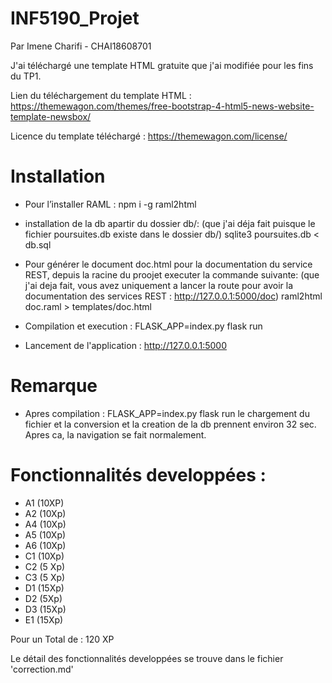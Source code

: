 # INF5190_Projet

Par Imene Charifi - CHAI18608701


J'ai téléchargé une template HTML gratuite que j'ai modifiée pour les fins du TP1.

Lien du téléchargement du template HTML : 
https://themewagon.com/themes/free-bootstrap-4-html5-news-website-template-newsbox/

Licence du template téléchargé : https://themewagon.com/license/


# Installation 

- Pour l’installer RAML :
    npm i -g raml2html

- installation de la db apartir du dossier db/: (que j'ai déja fait puisque le fichier poursuites.db existe dans le dossier db/)
    sqlite3 poursuites.db < db.sql 
    
- Pour générer le document doc.html pour la documentation du service REST, depuis la racine du proojet executer la commande suivante: (que j'ai deja fait, vous avez uniquement a lancer la route pour avoir la documentation des services REST :  http://127.0.0.1:5000/doc)
    raml2html doc.raml > templates/doc.html

- Compilation et execution : 
    FLASK_APP=index.py flask run
- Lancement de l'application :
     http://127.0.0.1:5000

# Remarque

- Apres compilation : FLASK_APP=index.py flask run
le chargement du fichier et la conversion et la creation de la db prennent environ 32 sec.
Apres ca, la navigation se fait normalement.


# Fonctionnalités developpées :

- A1 (10XP)
- A2 (10Xp)
- A4 (10Xp)
- A5 (10Xp)
- A6 (10Xp)
- C1 (10Xp)
- C2 (5 Xp)
- C3 (5 Xp)
- D1 (15Xp)
- D2 (5Xp)
- D3 (15Xp)
- E1 (15Xp)

Pour un Total de : 120 XP

Le détail des fonctionnalités developpées se trouve dans le fichier 'correction.md'